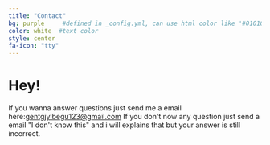 ```yaml
---
title: "Contact"
bg: purple     #defined in _config.yml, can use html color like '#010101'
color: white  #text color
style: center
fa-icon: "tty"
---
```


# Hey!
If you wanna answer questions just send me a email here:gentgjylbegu123@gmail.com
If you don't now any question just send a email "I don't know this" and i will explains that but your answer is still incorrect.
